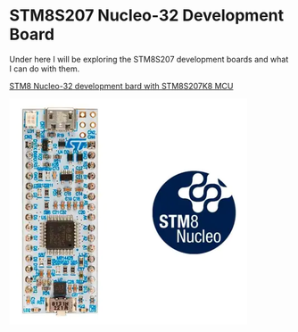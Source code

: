# STM8S207 Nucleo-32 Development Board

Under here I will be exploring the STM8S207 development boards and what I can do with them.

[STM8 Nucleo-32 development bard with STM8S207K8 MCU](https://www.st.com/en/evaluation-tools/nucleo-8s207k8.html)

![STM8 Nucleo-32](stm8_nucleo_32.png)
